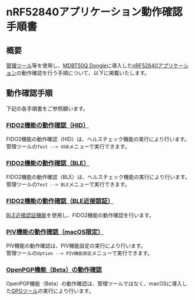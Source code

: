 # nRF52840アプリケーション動作確認手順書

## 概要

[管理ツール](../../../MaintenanceTool/README.md)等を使用し、[MDBT50Q Dongle](../../../FIDO2Device/MDBT50Q_Dongle/README.md)に導入した[nRF52840アプリケーション](../../../nRF52840_app/firmwares/secure_device_app)の動作確認を行う手順について、以下に掲載いたします。

## 動作確認手順

下記の各手順書をご参照願います。

### [FIDO2機能の動作確認（HID）](../../../nRF52840_app/firmwares/secure_device_app/TESTAPPHID.md)

FIDO2機能の動作確認（HID）は、ヘルスチェック機能の実行により行います。<br>
管理ツールの`Test --> USB`メニューで実行できます。

### [FIDO2機能の動作確認（BLE）](../../../nRF52840_app/firmwares/secure_device_app/TESTAPPBLE.md)

FIDO2機能の動作確認（BLE）は、ヘルスチェック機能の実行により行います。<br>
管理ツールの`Test --> BLE`メニューで実行できます。

### [FIDO2機能の動作確認（BLE近接認証）](../../../nRF52840_app/firmwares/secure_device_app/TESTAPPBLEAUTH.md)

[BLE近接認証機能](../../../FIDO2Device/SecureDongleApp/Android/BLEAUTH.md)を使用し、FIDO2機能の動作確認を行います。

### [PIV機能の動作確認（macOS限定）](../../../nRF52840_app/firmwares/secure_device_app/TESTAPPCCID.md)

PIV機能の動作確認は、PIV機能設定の実行により行います。<br>
管理ツールの`Option --> PIV機能設定`メニューで実行できます。

### [OpenPGP機能（Beta）の動作確認](../../../nRF52840_app/firmwares/secure_device_app/TESTAPPOPGP.md)

OpenPGP機能（Beta）の動作確認は、管理ツールではなく、macOSに導入した[GPGツール](https://gpgtools.org)の実行により行います。
